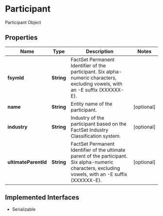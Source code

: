 

# Participant

Participant Object

## Properties

Name | Type | Description | Notes
------------ | ------------- | ------------- | -------------
**fsymId** | **String** | FactSet Permanent Identifier of the participant. Six alpha-numeric characters, excluding vowels, with an -E suffix (XXXXXX-E). | 
**name** | **String** | Entity name of the participant. |  [optional]
**industry** | **String** | Industry of the participant based on the FactSet Industry Classification system. |  [optional]
**ultimateParentId** | **String** | FactSet Permanent Identifier of the ultimate parent of the participant. Six alpha-numeric characters, excluding vowels, with an -E suffix (XXXXXX-E). |  [optional]


## Implemented Interfaces

* Serializable


